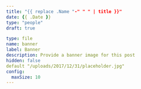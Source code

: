 ```yaml
---
title: "{{ replace .Name "-" " " | title }}"
date: {{ .Date }}
type: "people"
draft: true

type: file
name: banner
label: Banner
description: Provide a banner image for this post
hidden: false
default "/uploads/2017/12/31/placeholder.jpg"
config:
  maxSize: 10
---
```

